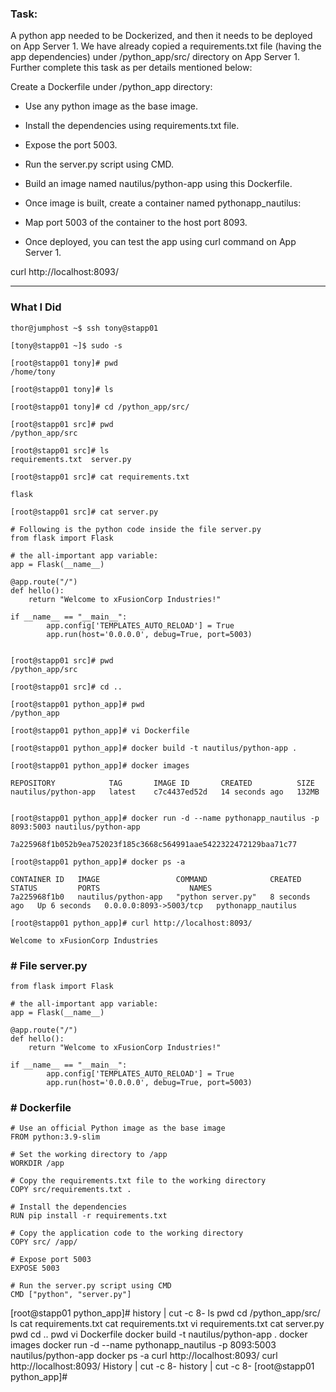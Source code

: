 ### Task:

A python app needed to be Dockerized, and then it needs to be deployed on App Server 1. We have already copied a requirements.txt file (having the app dependencies) under /python_app/src/ directory on App Server 1. Further complete this task as per details mentioned below:

Create a Dockerfile under /python_app directory:

- Use any python image as the base image.

- Install the dependencies using requirements.txt file.

- Expose the port 5003.

- Run the server.py script using CMD.

- Build an image named nautilus/python-app using this Dockerfile.

- Once image is built, create a container named pythonapp_nautilus:

- Map port 5003 of the container to the host port 8093.

- Once deployed, you can test the app using curl command on App Server 1.

curl http://localhost:8093/

--------------------------------------------------------------------------

### What I Did

```
thor@jumphost ~$ ssh tony@stapp01

[tony@stapp01 ~]$ sudo -s

[root@stapp01 tony]# pwd
/home/tony

[root@stapp01 tony]# ls

[root@stapp01 tony]# cd /python_app/src/

[root@stapp01 src]# pwd
/python_app/src

[root@stapp01 src]# ls
requirements.txt  server.py

[root@stapp01 src]# cat requirements.txt

flask

[root@stapp01 src]# cat server.py 

# Following is the python code inside the file server.py
from flask import Flask

# the all-important app variable:
app = Flask(__name__)

@app.route("/")
def hello():
    return "Welcome to xFusionCorp Industries!"

if __name__ == "__main__":
        app.config['TEMPLATES_AUTO_RELOAD'] = True
        app.run(host='0.0.0.0', debug=True, port=5003)
        
        
[root@stapp01 src]# pwd
/python_app/src

[root@stapp01 src]# cd ..

[root@stapp01 python_app]# pwd
/python_app

[root@stapp01 python_app]# vi Dockerfile

[root@stapp01 python_app]# docker build -t nautilus/python-app .

[root@stapp01 python_app]# docker images

REPOSITORY            TAG       IMAGE ID       CREATED          SIZE
nautilus/python-app   latest    c7c4437ed52d   14 seconds ago   132MB


[root@stapp01 python_app]# docker run -d --name pythonapp_nautilus -p 8093:5003 nautilus/python-app

7a225968f1b052b9ea752023f185c3668c564991aae5422322472129baa71c77

[root@stapp01 python_app]# docker ps -a

CONTAINER ID   IMAGE                 COMMAND              CREATED         STATUS         PORTS                    NAMES
7a225968f1b0   nautilus/python-app   "python server.py"   8 seconds ago   Up 6 seconds   0.0.0.0:8093->5003/tcp   pythonapp_nautilus

[root@stapp01 python_app]# curl http://localhost:8093/

Welcome to xFusionCorp Industries
```

### # File server.py
```
from flask import Flask

# the all-important app variable:
app = Flask(__name__)

@app.route("/")
def hello():
    return "Welcome to xFusionCorp Industries!"

if __name__ == "__main__":
        app.config['TEMPLATES_AUTO_RELOAD'] = True
        app.run(host='0.0.0.0', debug=True, port=5003)
```

### # Dockerfile 

```
# Use an official Python image as the base image
FROM python:3.9-slim

# Set the working directory to /app
WORKDIR /app

# Copy the requirements.txt file to the working directory
COPY src/requirements.txt .

# Install the dependencies
RUN pip install -r requirements.txt

# Copy the application code to the working directory
COPY src/ /app/

# Expose port 5003
EXPOSE 5003

# Run the server.py script using CMD
CMD ["python", "server.py"]
```

[root@stapp01 python_app]# history | cut -c 8-
ls
pwd
cd /python_app/src/
ls
cat requirements.txt 
cat requirements.txt 
vi requirements.txt 
cat server.py 
pwd
cd ..
pwd
vi Dockerfile
docker build -t nautilus/python-app .
docker images
docker run -d --name pythonapp_nautilus -p 8093:5003 nautilus/python-app
docker ps -a
curl http://localhost:8093/
curl http://localhost:8093/
History | cut -c 8-
history | cut -c 8-
[root@stapp01 python_app]# 
